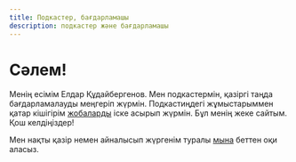 ```yaml
---
title: Подкастер, бағдарламашы
description: подкастер және бағдарламашы
---
```


# Сәлем!

Менің есімім Елдар Құдайбергенов. Мен подкастермін, қазіргі таңда бағдарламалауды меңгеріп жүрмін. Подкастиңдегі жұмыстарыммен қатар кішігірім [жобаларды](/projects) іске асырып жүрмін. Бұл менің жеке сайтым. Қош келдіңіздер!

Мен нақты қазір немен айналысып жүргенім туралы [мына](/now) беттен оқи аласыз.
